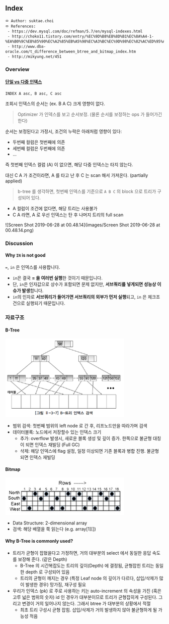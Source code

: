 ## Index

```
ㅁ Author: suktae.choi
ㅁ References:
 - https://dev.mysql.com/doc/refman/5.7/en/mysql-indexes.html
 - http://choko11.tistory.com/entry/%EC%9D%B8%EB%8D%B1%EC%8A%A4-1-%EA%B0%9C%EB%85%90%EC%A2%85%EB%A5%98%EC%A3%BC%EC%9D%98%EC%82%AC%ED%95%AD
 - http://www.dba-oracle.com/t_difference_between_btree_and_bitmap_index.htm
 - http://mikyung.net/451
```

### Overview

#### [단일 vs 다중 인덱스](https://jojoldu.tistory.com/243)

```
INDEX A asc, B asc, C asc 
```

조회시 인덱스의 순서는 (ex. B A C) 크게 영향이 없다.

> Optimizer 가 인덱스를 보고 순서보정. (물론 순서를 보정하는 ops 가 들어가긴한다)

순서는 보정된다고 가정시, 조건의 누락은 아래처럼 영향이 있다:

- 두번째 컬럼은 첫번째에 의존
- 세번째 컬럼은 두번째에 의존
- ...

즉 첫번째 인덱스 컬럼 (A) 이 없으면, 해당 다중 인덱스는 타지 않는다.

대신 C A 가 조건이라면, A 를 타고 난 후 C 는 scan 해서 가져온다. (partially applied)

> b-tree 를 생각하면, 첫번째 인덱스를 기준으로 `A B C` 의 block 으로 트리가 구성되어 있다.

- A 컬럼이 조건에 없다면, 해당 트리는 사용불가
- C A 라면, A 로 우선 인덱스는 탄 후 나머지 트리의 full scan

![Screen Shot 2019-06-28 at 00.48.14](images/Screen Shot 2019-06-28 at 00.48.14.png)

### Discussion

#### Why `IN` is not good

`=`, `in` 은 인덱스를 사용합니다.

- `in`은 결국 **= 을 여러번 실행**한 것이기 때문입니다.
- 단, `in`은 인자값으로 상수가 포함되면 문제 없지만, **서브쿼리를 넣게되면 성능상 이슈가 발생**합니다.
- `in`의 인자로 **서브쿼리가 들어가면 서브쿼리의 외부가 먼저 실행**되고, `in` 은 체크조건으로 실행되기 때문입니다.

### 자료구조

#### B-Tree

<img src="images/Screen%20Shot%202017-09-02%20at%2014.55.16.jpg" width="75%">

- 범위 검색: 첫번째 범위의 left node 로 간 후, 리프노드만을 따라가며 검색
- 데이터블록: 노드에서 저장할수 있는 인덱스 크기
  - 추가: overflow 발생시, 새로운 블록 생성 및 깊이 증가. 한쪽으로 불균형 대칭이 되면 인덱스 재빌딩 (Full GC)
  - 삭제: 해당 인덱스에 flag 설정, 일정 이상되면 기존 블록과 병합 진행. 불균형 되면 인덱스 재빌딩

#### Bitmap

<img src="images/Screen%20Shot%202017-09-02%20at%2014.44.16.jpg" width="75%">

- Data Structure: 2-dimensional array
- 검색: 해당 배열을 쭉 읽는다 (e.g. array[1]\[\])

#### Why B-Tree is commonly used?

- 트리가 균형이 잡혔을다고 가정하면, 거의 대부분의 select 에서 동일한 응답 속도를 보장해 준다. (같은 Depth)
  - B-Tree 의 시간복잡도는 트리의 깊이(Depth) 에 결정됨, 균형잡힌 트리는 동일한 depth 로 구성되어 있음
  - 트리의 균형이 깨지는 경우 (특정 Leaf node 의 깊이가 다르다, 삽입/삭제가 많이 발생한 경우) 망가짐, 재구성 필요
- 우리가 인덱스 (pk) 로 주로 사용하는 키는 auto-increment 의 속성을 가진 (혹은 고루 넓은 범위의 숫자) id 인 경우가 대부분이므로 트리가 균형잡히게 구성된다. 그리고 변경이 거의 일어나지 않는다. 그래서 btree 가 대부분의 상황에서 적절
  - 최초 트리 구성시 균형 잡힘. 삽입/삭제가 거의 발생하지 않아 불균형하게 될 가능성 적음
